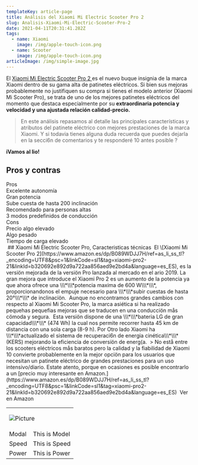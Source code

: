 ```yaml
---
templateKey: article-page
title: Análisis del Xiaomi Mi Electric Scooter Pro 2
slug: Analisis-Xiaomi-Mi-Electric-Scooter-Pro-2
date: 2021-04-11T20:31:41.282Z
tags:
  - name: Xiaomi
    image: /img/apple-touch-icon.png
  - name: Scooter
    image: /img/apple-touch-icon.png
articleImage: /img/simple-image.jpg
---
```

El [Xiaomi Mi Electric Scooter Pro 2 ](https://www.amazon.es/dp/B089WDJJ7H/ref=as_li_ss_tl?_encoding=UTF8&psc=1&linkCode=sl1&tag=xiaomi-pro2-21&linkId=b320692e892d9a722aa856aed9e2bd4a&language=es_ES)es el nuevo buque insignia de la marca Xiaomi dentro de su gama alta de patinetes eléctricos. Si bien sus mejoras probablemente no justifiquen su compra si tienes el modelo anterior (Xiaomi Mi Scooter Pro), se trata de uno de los mejores patinetes eléctricos del momento que destaca especialmente por su **extraordinaria potencia y velocidad y una ajustada relación calidad-precio.**

> En este análisis repasamos al detalle las principales características y atributos del patinete eléctrico con mejores prestaciones de la marca Xiaomi. Y si todavia tienes alguna duda recuerda que puedes dejarla en la secci6n de comentarios y te responderé 10 antes posible ?

**iVamos al lio!**

## Pros y contras

<div class="row">
<div class="col">
<div class="pros-header">Pros</div>
<div class="pros-item">Excelente autonomía</div>
<div class="pros-item">Gran potencia</div>
<div class="pros-item">Sube cuesta de hasta 200 inclinación</div>
<div class="pros-item">Recomendado para personas altas</div>
<div class="pros-item">3 modos predefinidos de conducción</div>
</div>
<div class="col">
<div class="cons-header">Cons</div>
<div class="cons-item">Precio algo elevado</div>
<div class="cons-item">Algo pesado</div>
<div class="cons-item">Tiempo de carga elevado
</div>
</div>
</div>
﻿
## Xiaomi Mi Electric Scooter Pro, Caracteristicas técnicas
﻿
El \[Xiaomi Mi Scooter Pro 2](https://www.amazon.es/dp/B089WDJJ7H/ref=as_li_ss_tl?_encoding=UTF8&psc=1&linkCode=sl1&tag=xiaomi-pro2-21&linkId=b320692e892d9a722aa856aed9e2bd4a&language=es_ES), es la versiön mejorada de la versiön Pro lanzada al mercado en el ario 2019. La gran mejora que introduce el Xiaomi Pro 2 es un aumento de la potencia ya que ahora ofrece una \\\*\\\*potencia maxima de 600 W\\\*\\\*, proporcionandonos el empuje necesario para \\\*\\\*subir cuestas de hasta 20°\\\*\\\* de inclinaciön. 
﻿
Aunque no encontramos grandes cambios con respecto al Xiaomi Mi Scooter Pro, la marca asiética si ha realizado pequehas pequefias mejoras que se traducen en una conducciön mås cömoda y segura. 
﻿
Esta versiön dispone de una \\\*\\\*bateria LG de gran capacidad\\\*\\\* (474 Wh) la cual nos permite recorrer hasta 45 km de distancia con una sola carga (8-9 h). Por Otro lado Xiaomi ha \\\*\\\*actualizado el sistema de recuperaci6n de energia cinética\\\*\\\* (KERS) mejorando la eficiencia de conversiön de energ(a.
﻿
> No estå entre los scooters eléctricos mås baratos pero la calidad y la fiabilidad de Xiaomi 10 convierte probablemente en la mejor opciön para los usuarios que necesitan un patinete eléctrico de grandes prestaciones para un uso intensivo/diario. Estate atento, porque en ocasiones es posible encontrarlo a un [precio muy interesante en Amazon.](https://www.amazon.es/dp/B089WDJJ7H/ref=as_li_ss_tl?_encoding=UTF8&psc=1&linkCode=sl1&tag=xiaomi-pro2-21&linkId=b320692e892d9a722aa856aed9e2bd4a&language=es_ES)
﻿
<a class="buy-button" rel="nofollow noreferrer noopener" target="_blank" data-href="xiaomi-pro-2">Ver en Amazon</a>

<table class="product-table">
<tr>
<td colspan="2">

![Picture](/img/1129-xiaomi-mi-electric-scooter-pro-2-patinete-electrico-negro.jpg "Olivier Morgan")

</td>
</tr>
<tr>
<td>Modal</td>
<td>This is Model</td>
</tr>
<tr>
<td>Speed</td>
<td>This is Speed</td>
</tr>
<tr>
<td>Power</td>
<td>This is Power</td>
</tr>
</table>